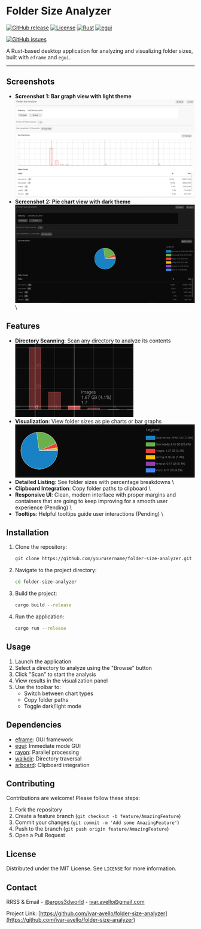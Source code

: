 # Folder Size Analyzer

[![GitHub release](https://img.shields.io/github/release/ivar-avello/folder-size-analyzer.svg)](https://github.com/ivar-avello/folder-size-analyzer/releases)
[![License](https://img.shields.io/github/license/ivar-avello/folder-size-analyzer.svg)](https://github.com/ivar-avello/folder-size-analyzer/blob/main/LICENSE)
[![Rust](https://img.shields.io/badge/Rust-1.70+-blue.svg)](https://www.rust-lang.org/)
[![egui](https://img.shields.io/badge/GUI-egui-orange.svg)](https://github.com/emilk/egui)

[![GitHub issues](https://img.shields.io/github/issues/ivar-avello/folder-size-analyzer.svg)](https://github.com/ivar-avello/folder-size-analyzer/issues)

A Rust-based desktop application for analyzing and visualizing folder sizes, built with `eframe` and `egui`.

---

## Screenshots
- **Screenshot 1: Bar graph view with light theme**
![Screenshot](./assets/screenshots/screenshot0.png)
- **Screenshot 2: Pie chart view with dark theme**
![Screenshot](./assets/screenshots/screenshot1.png)
\

## Features
- **Directory Scanning**: Scan any directory to analyze its contents
\
![Screenshot](./assets/screenshots/screenshot3.png)
- **Visualization**: View folder sizes as pie charts or bar graphs
\
![Screenshot](./assets/screenshots/screenshot4.png)
- **Detailed Listing**: See folder sizes with percentage breakdowns
\
- **Clipboard Integration**: Copy folder paths to clipboard
\
- **Responsive UI**: Clean, modern interface with proper margins and containers that are going to keep improving for a smooth user experience (Pending)
\
- **Tooltips**: Helpful tooltips guide user interactions (Pending)
\

## Installation
1. Clone the repository:
   ```bash
   git clone https://github.com/yourusername/folder-size-analyzer.git
   ```
2. Navigate to the project directory:
   ```bash
   cd folder-size-analyzer
   ```
3. Build the project:
   ```bash
   cargo build --release
   ```
4. Run the application:
   ```bash
   cargo run --release
   ```

## Usage
1. Launch the application
2. Select a directory to analyze using the "Browse" button
3. Click "Scan" to start the analysis
4. View results in the visualization panel
5. Use the toolbar to:
   - Switch between chart types
   - Copy folder paths
   - Toggle dark/light mode

## Dependencies
- [eframe](https://github.com/emilk/egui/tree/master/crates/eframe): GUI framework
- [egui](https://github.com/emilk/egui): Immediate mode GUI
- [rayon](https://github.com/rayon-rs/rayon): Parallel processing
- [walkdir](https://github.com/BurntSushi/walkdir): Directory traversal
- [arboard](https://github.com/1Password/arboard): Clipboard integration

## Contributing
Contributions are welcome! Please follow these steps:
1. Fork the repository
2. Create a feature branch (`git checkout -b feature/AmazingFeature`)
3. Commit your changes (`git commit -m 'Add some AmazingFeature'`)
4. Push to the branch (`git push origin feature/AmazingFeature`)
5. Open a Pull Request

## License
Distributed under the MIT License. See `LICENSE` for more information.

## Contact
RRSS & Email - [@argos3dworld](https://twitter.com/argos3dworld) - ivar.avello@gmail.com

Project Link: [https://github.com/ivar-avello/folder-size-analyzer](https://github.com/ivar-avello/folder-size-analyzer)
